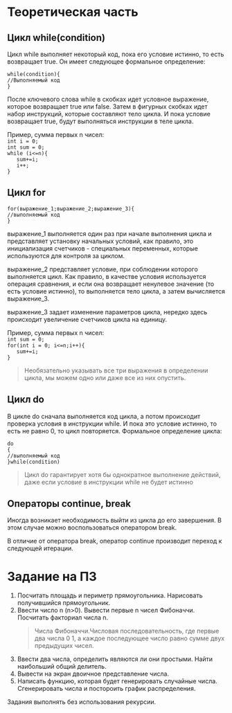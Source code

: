 # Теоретическая часть 
## Цикл while(condition)

Цикл while выполняет некоторый код, пока его условие истинно, то есть возвращает true. Он имеет следующее формальное определение:  

`while(condition){`  
   `//Выполняемый код`  
`}`  

После ключевого слова while в скобках идет условное выражение, которое возвращает true или false. Затем в фигурных скобках идет набор инструкций, которые составляют тело цикла. И пока условие возвращает 
true, будут выполняться инструкции в теле цикла.  

Пример, сумма первых n чисел:  
`int i = 0;`  
`int sum = 0;`  
`while (i<=n){`  
   `   sum+=i;`  
   `   i++;`  
`}`

## Цикл for  

`for(выражение_1;выражение_2;выражение_3){`  
`//выполняемый код`  
`}`  

выражение_1 выполняется один раз при начале выполнения цикла и представляет установку начальных условий, как правило, это инициализация счетчиков - специальных переменных, которые используются для контроля за циклом.

выражение_2 представляет условие, при соблюдении которого выполняется цикл. Как правило, в качестве условия используется операция сравнения, и если она возвращает ненулевое значение (то есть условие истинно), то выполняется тело цикла, а затем вычисляется выражение_3.

выражение_3 задает изменение параметров цикла, нередко здесь происходит увеличение счетчиков цикла на единицу.

Пример, сумма первых n чисел:   
`int sum = 0;`  
`for(int i = 0; i<=n;i++){`  
   `   sum+=i;`  
`}`
> Необязательно указывать все три выражения в определении цикла, мы можем одно или даже все из них опустить.

## Цикл do 
В цикле do сначала выполняется код цикла, а потом происходит проверка условия в инструкции while. И пока это условие истинно, то есть не равно 0, то цикл повторяется. Формальное определение цикла:

`do`  
`{`  
 `//выполняемый код`  
 `}while(condition)`  
 
> Цикл do гарантирует хотя бы однократное выполнение действий, даже если условие в инструкции while не будет истинно

## Операторы continue, break

Иногда возникает необходимость выйти из цикла до его завершения. В этом случае можно воспользоваться оператором break.

В отличие от оператора break, оператор continue производит переход к следующей итерации. 

# Задание на ПЗ

1. Посчитать площадь и периметр прямоугольника. Нарисовать получившийся прямоугольник.
2. Ввести число n (n>0). Вывести первые n чисел Фибоначчи. Посчитать факториал числа n.    
   > Числа Фибоначчи.Числовая последовательность, где первые два числа 0 1, а каждое последующее число равно сумме двух предыдущих чисел. 
3. Ввести два числа, определить являются ли они простыми. Найти наибольший общий делитель.  
4. Вывести на экран двоичное представление числа.
5. Написать функцию, которая будет генерировать случайные числа. Сгенерировать числа и постороить график распределения.  

Задания выполнять без использования рекурсии.
